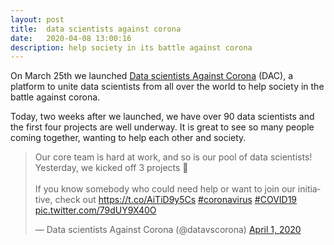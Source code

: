 ```yaml
---
layout: post
title:  data scientists against corona
date:   2020-04-08 13:00:16
description: help society in its battle against corona
---
```


On March 25th we launched <a href="https://dataversuscorona.com/" target="blank">Data scientists Against Corona</a> (DAC), a platform to unite data scientists from all over the world to help society in the battle against corona. 

Today, two weeks after we launched, we have over 90 data scientists and the first four projects are well underway. It is great to see so many people coming together, wanting to help each other and society. 

<blockquote class="twitter-tweet tw-align-center"><p lang="en" dir="ltr">Our core team is hard at work, and so is our pool of data scientists! Yesterday, we kicked off 3 projects 💪<br><br>If you know somebody who could need help or want to join our initiative, check out <a href="https://t.co/AiTiD9y5Cs">https://t.co/AiTiD9y5Cs</a> <a href="https://twitter.com/hashtag/coronavirus?src=hash&amp;ref_src=twsrc%5Etfw">#coronavirus</a> <a href="https://twitter.com/hashtag/COVID19?src=hash&amp;ref_src=twsrc%5Etfw">#COVID19</a> <a href="https://t.co/79dUY9X40O">pic.twitter.com/79dUY9X40O</a></p>&mdash; Data scientists Against Corona (@datavscorona) <a href="https://twitter.com/datavscorona/status/1245260097829441536?ref_src=twsrc%5Etfw">April 1, 2020</a></blockquote> <script async src="https://platform.twitter.com/widgets.js" charset="utf-8"></script> 


<br/>
<br/>

